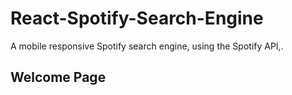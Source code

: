 # React-Spotify-Search-Engine

A mobile responsive Spotify search engine, using the Spotify API,.

## Welcome Page

